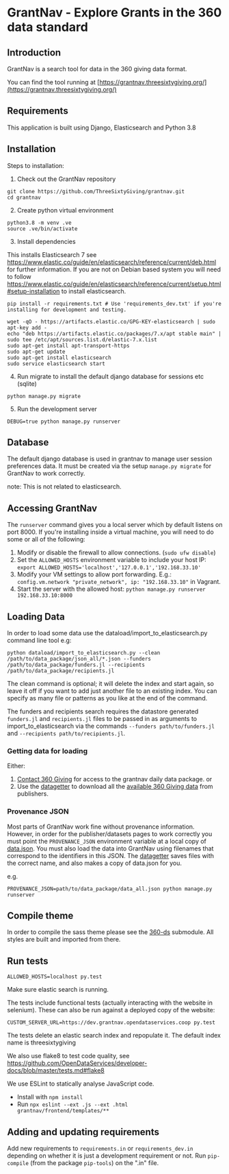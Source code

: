 GrantNav - Explore Grants in the 360 data standard
==================================================


Introduction
------------

GrantNav is a search tool for data in the 360 giving data format.

You can find the tool running at [https://grantnav.threesixtygiving.org/](https://grantnav.threesixtygiving.org/)

Requirements
------------
This application is built using Django, Elasticsearch and Python 3.8

Installation
------------
Steps to installation:


1. Check out the GrantNav repository
```
git clone https://github.com/ThreeSixtyGiving/grantnav.git
cd grantnav
```

2. Create python virtual environment
```
python3.8 -m venv .ve
source .ve/bin/activate
```

3. Install dependencies

This installs Elasticsearch 7 see https://www.elastic.co/guide/en/elasticsearch/reference/current/deb.html for further information.
If you are not on Debian based system you will need to follow https://www.elastic.co/guide/en/elasticsearch/reference/current/setup.html#setup-installation to install elasticsearch.

```
pip install -r requirements.txt # Use 'requirements_dev.txt' if you're installing for development and testing.

wget -qO - https://artifacts.elastic.co/GPG-KEY-elasticsearch | sudo apt-key add -
echo "deb https://artifacts.elastic.co/packages/7.x/apt stable main" | sudo tee /etc/apt/sources.list.d/elastic-7.x.list
sudo apt-get install apt-transport-https
sudo apt-get update
sudo apt-get install elasticsearch
sudo service elasticsearch start
```

4. Run migrate to install the default django database for sessions etc (sqlite)

```
python manage.py migrate
```

5. Run the development server

```
DEBUG=true python manage.py runserver
```

## Database

The default django database is used in grantnav to manage user session preferences data. It must be created via the setup `manage.py migrate` for GrantNav to work correctly.

note: This is not related to elasticsearch.

Accessing GrantNav
------------------

The `runserver` command gives you a local server which by default listens on port 8000. If you're installing inside a virtual machine, you will need to do some or all of the following:

1. Modify or disable the firewall to allow connections. (`sudo ufw disable`)
2. Set the `ALLOWED_HOSTS` environment variable to include your host IP: `export ALLOWED_HOSTS='localhost','127.0.0.1','192.168.33.10'`
3. Modify your VM settings to allow port forwarding. E.g.: `config.vm.network "private_network", ip: "192.168.33.10"` in Vagrant.
4. Start the server with the allowed host: `python manage.py runserver 192.168.33.10:8000`


Loading Data
------------

In order to load some data use the dataload/import_to_elasticsearch.py command line tool e.g:

```
python dataload/import_to_elasticsearch.py --clean /path/to/data_package/json_all/*.json --funders /path/to/data_package/funders.jl --recipients /path/to/data_package/recipients.jl
```

The clean command is optional; it will delete the index and start again, so leave it off if you want to add just another file to an existing index.
You can specify as many file or patterns as you like at the end of the command.

The funders and recipients search requires the datastore generated `funders.jl` and `recipients.jl` files to be passed in as arguments to import_to_elasticsearch via the commands `--funders path/to/funders.jl` and `--recipients path/to/recipients.jl`.

### Getting data for loading

Either:

1. [Contact 360 Giving](https://www.threesixtygiving.org/contact/) for access to the grantnav daily data package.
or
2. Use the [datagetter](https://github.com/ThreeSixtyGiving/datagetter) to download all the [available 360 Giving data](https://registry.threesixtygiving.org) from publishers. 

### Provenance JSON

Most parts of GrantNav work fine without provenance information. However, in order for the publisher/datasets pages to work correctly you must point the `PROVENANCE_JSON` environment variable at a local copy of [data.json](https://data.threesixtygiving.org/data.json). You must also load the data into GrantNav using filenames that correspond to the identifiers in this JSON. The [datagetter](https://github.com/ThreeSixtyGiving/datagetter) saves files with the correct name, and also makes a copy of data.json for you.

e.g.

```
PROVENANCE_JSON=path/to/data_package/data_all.json python manage.py runserver
```


Compile theme
-------------

In order to compile the sass theme please see the [360-ds](https://github.com/ThreeSixtyGiving/360-ds) submodule. All styles are built and imported from there.


Run tests
------------

```
ALLOWED_HOSTS=localhost py.test
```

Make sure elastic search is running.

The tests include functional tests (actually interacting with the website in selenium). These can also be run against a deployed copy of the website:

```
CUSTOM_SERVER_URL=https://dev.grantnav.opendataservices.coop py.test
```

The tests delete an elastic search index and repopulate it.  The default index name is threesixtygiving

We also use flake8 to test code quality, see https://github.com/OpenDataServices/developer-docs/blob/master/tests.md#flake8

We use ESLint to statically analyse JavaScript code.
+ Install with `npm install`
+ Run `npx eslint --ext .js --ext .html grantnav/frontend/templates/**`


Adding and updating requirements
--------------------------------

Add new requirements to ``requirements.in`` or ``requirements_dev.in`` depending on whether it is just a development requirement or not. Run `pip-compile` (from the package `pip-tools`) on the ".in" file.

